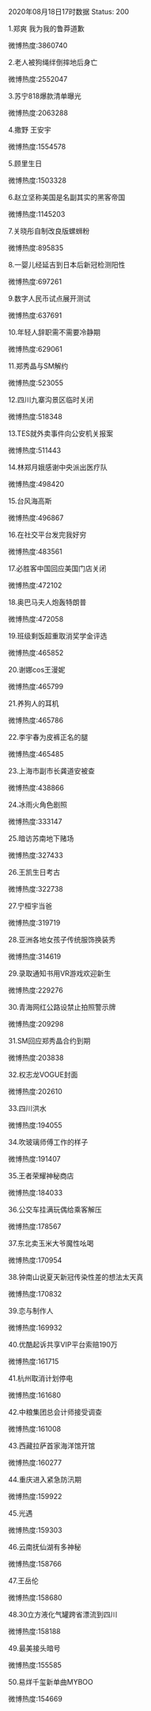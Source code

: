 2020年08月18日17时数据
Status: 200

1.郑爽 我为我的鲁莽道歉

微博热度:3860740

2.老人被狗绳绊倒摔地后身亡

微博热度:2552047

3.苏宁818爆款清单曝光

微博热度:2063288

4.撒野 王安宇

微博热度:1554578

5.顾里生日

微博热度:1503328

6.赵立坚称美国是名副其实的黑客帝国

微博热度:1145203

7.关晓彤自制改良版螺蛳粉

微博热度:895835

8.一婴儿经延吉到日本后新冠检测阳性

微博热度:697261

9.数字人民币试点展开测试

微博热度:637691

10.年轻人辞职需不需要冷静期

微博热度:629061

11.郑秀晶与SM解约

微博热度:523055

12.四川九寨沟景区临时关闭

微博热度:518348

13.TES就外卖事件向公安机关报案

微博热度:511443

14.林郑月娥感谢中央派出医疗队

微博热度:498420

15.台风海高斯

微博热度:496867

16.在社交平台发完我好穷

微博热度:483561

17.必胜客中国回应美国门店关闭

微博热度:472102

18.奥巴马夫人炮轰特朗普

微博热度:472058

19.班级剩饭超重取消奖学金评选

微博热度:465852

20.谢娜cos王漫妮

微博热度:465799

21.养狗人的耳机

微博热度:465786

22.李宇春为皮裤正名的腿

微博热度:465485

23.上海市副市长龚道安被查

微博热度:438866

24.冰雨火角色剧照

微博热度:333147

25.暗访苏南地下赌场

微博热度:327433

26.王凯生日考古

微博热度:322738

27.宁桓宇当爸

微博热度:319719

28.亚洲各地女孩子传统服饰换装秀

微博热度:314619

29.录取通知书用VR游戏欢迎新生

微博热度:229276

30.青海网红公路设禁止拍照警示牌

微博热度:209298

31.SM回应郑秀晶合约到期

微博热度:203838

32.权志龙VOGUE封面

微博热度:202610

33.四川洪水

微博热度:194055

34.吹玻璃师傅工作的样子

微博热度:191407

35.王者荣耀神秘商店

微博热度:184033

36.公交车挂满玩偶给乘客解压

微博热度:178567

37.东北卖玉米大爷魔性吆喝

微博热度:170954

38.钟南山说夏天新冠传染性差的想法太天真

微博热度:170832

39.恋与制作人

微博热度:169932

40.优酷起诉共享VIP平台索赔190万

微博热度:161715

41.杭州取消计划停电

微博热度:161680

42.中粮集团总会计师接受调查

微博热度:161008

43.西藏拉萨首家海洋馆开馆

微博热度:160277

44.重庆进入紧急防汛期

微博热度:159922

45.光遇

微博热度:159303

46.云南抚仙湖有多神秘

微博热度:158766

47.王岳伦

微博热度:158680

48.30立方液化气罐跨省漂流到四川

微博热度:158188

49.最美接头暗号

微博热度:155585

50.易烊千玺新单曲MYBOO

微博热度:154669

